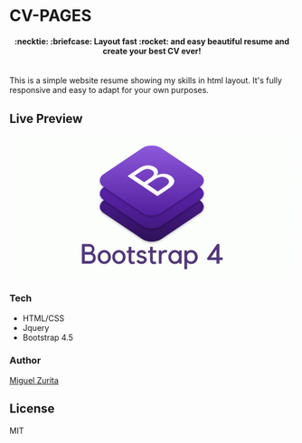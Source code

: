 # CV-PAGES

<h4 align="center">
  :necktie: :briefcase: Layout fast :rocket: and easy beautiful resume and create your best CV ever!
  <br><br>
</h4>

This is a simple website resume showing my skills in html layout. It's fully responsive and easy to adapt for your own purposes.

## Live Preview

<p><a href="https://miguelzurita.com/" target="_blank"> <img src="https://raw.githubusercontent.com/miguelzurita/readmetesting/master/images/bootstrap-logo.png"></a></p>


### Tech
  - HTML/CSS
  - Jquery
  - Bootstrap 4.5

### Author
[Miguel Zurita](https://www.linkedin.com/in/url/)

License
----
MIT
